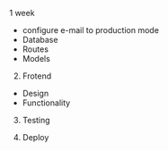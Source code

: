 1 week
 - configure e-mail to production mode
- Database
- Routes
- Models

2. Frotend
- Design
- Functionality

3. Testing

4. Deploy